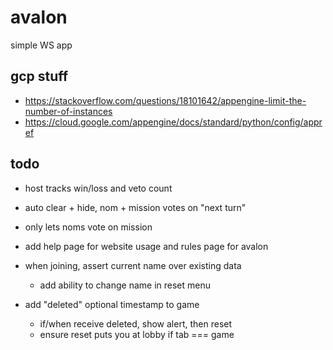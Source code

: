 # avalon
simple WS app

## gcp stuff

- https://stackoverflow.com/questions/18101642/appengine-limit-the-number-of-instances
- https://cloud.google.com/appengine/docs/standard/python/config/appref

## todo

- host tracks win/loss and veto count

- auto clear + hide, nom + mission votes on "next turn"

- only lets noms vote on mission
- add help page for website usage and rules page for avalon
- when joining, assert current name over existing data
  - add ability to change name in reset menu
- add "deleted" optional timestamp to game
  - if/when receive deleted, show alert, then reset
  - ensure reset puts you at lobby if tab === game
